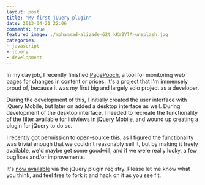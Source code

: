 ```yaml
---
layout: post
title: "My first jQuery plugin"
date: 2013-04-21 22:06
comments: true
featured_image: ./mohammad-alizade-62t_kKa2YlA-unsplash.jpg
categories: 
- javascript
- jquery
- development
---
```


In my day job, I recently finished [PagePooch](https://www.pagepooch.com/), a tool for monitoring web pages for changes in content or prices. It's a project that I'm immensely proud of, because it was my first big and largely solo project as a developer.

During the development of this, I initially created the user interface with jQuery Mobile, but later on added a desktop interface as well. During development of the desktop interface, I needed to recreate the functionality of the filter available for listviews in jQuery Mobile, and wound up creating a plugin for jQuery to do so.

I recently got permission to open-source this, as I figured the functionality was trivial enough that we couldn't reasonably sell it, but by making it freely available, we'd maybe get some goodwill, and if we were really lucky, a few bugfixes and/or improvements.

It's [now available](http://plugins.jquery.com/listfilter/) via the jQuery plugin registry. Please let me know what you think, and feel free to fork it and hack on it as you see fit.
